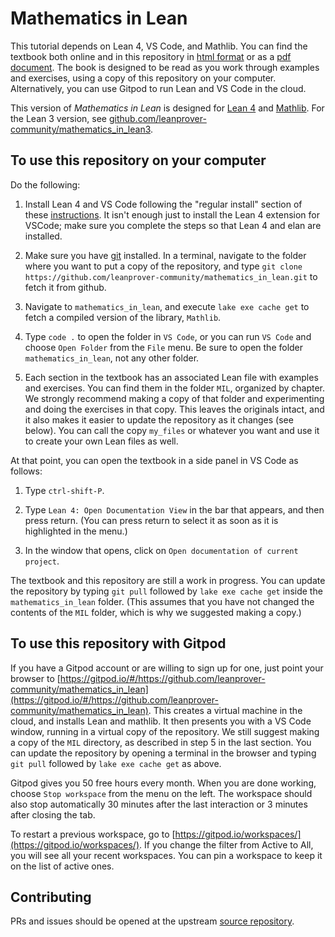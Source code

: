 # Mathematics in Lean

This tutorial depends on Lean 4, VS Code, and Mathlib.
You can find the textbook both online and in this repository
in
[html format](https://leanprover-community.github.io/mathematics_in_lean/)
or as a
[pdf document](https://leanprover-community.github.io/mathematics_in_lean/mathematics_in_lean.pdf).
The book is designed to be read as you
work through examples and exercises,
using a copy of this repository on your computer.
Alternatively, you can use Gitpod to run Lean and VS Code in the cloud.

This version of *Mathematics in Lean* is designed for [Lean 4](https://leanprover.github.io/) and
[Mathlib](https://github.com/leanprover-community/mathlib4).
For the Lean 3 version, see [github.com/leanprover-community/mathematics_in_lean3](github.com/leanprover-community/mathematics_in_lean3).


## To use this repository on your computer

Do the following:

1. Install Lean 4 and VS Code following the
   "regular install" section of these [instructions](https://leanprover-community.github.io/get_started.html#regular-install).
   It isn't enough just to install the Lean 4 extension for VSCode; make sure you complete the steps so that Lean 4 and elan are installed.

2. Make sure you have [git](https://git-scm.com/) installed.
   In a terminal, navigate to the folder where you want to put a copy of the
   repository, and type `git clone https://github.com/leanprover-community/mathematics_in_lean.git`
   to fetch it from github.

3. Navigate to `mathematics_in_lean`, and execute `lake exe cache get` to fetch a compiled
   version of the library, `Mathlib`.

4. Type `code .` to open the folder in `VS Code`, or you can run `VS Code` and
   choose `Open Folder` from the `File` menu. Be sure to open the folder `mathematics_in_lean`,
   not any other folder.

5. Each section in the textbook has an associated Lean file with examples and exercises.
   You can find them in the folder `MIL`, organized by chapter.
   We strongly recommend making a copy of that folder and experimenting and doing the
   exercises in that copy.
   This leaves the originals intact, and it also makes it easier to update the repository as it changes (see below).
   You can call the copy `my_files` or whatever you want and use it to create
   your own Lean files as well.

At that point, you can open the textbook in a side panel in VS Code as follows:

1. Type `ctrl-shift-P`.

2. Type `Lean 4: Open Documentation View` in the bar that appears, and then
  press return. (You can press return to select it as soon as it is highlighted
  in the menu.)

3. In the window that opens, click on `Open documentation of current project`.

The textbook and this repository are still a work in progress.
You can update the repository by typing `git pull`
followed by `lake exe cache get` inside the `mathematics_in_lean` folder.
(This assumes that you have not changed the contents of the `MIL` folder,
which is why we suggested making a copy.)


## To use this repository with Gitpod

If you have a Gitpod account or are willing to sign up for one,
just point your browser to [https://gitpod.io/#/https://github.com/leanprover-community/mathematics_in_lean](https://gitpod.io/#/https://github.com/leanprover-community/mathematics_in_lean).
This creates a virtual machine in the cloud,
and installs Lean and mathlib.
It then presents you with a VS Code window, running in a virtual
copy of the repository.
We still suggest making a copy of the `MIL` directory, as described
in step 5 in the last section.
You can update the repository by opening a terminal in the browser
and typing `git pull` followed by `lake exe cache get` as above.

Gitpod gives you 50 free hours every month.
When you are done working, choose `Stop workspace` from the menu on the left.
The workspace should also stop automatically
30 minutes after the last interaction or 3 minutes after closing the tab.

To restart a previous workspace, go to [https://gitpod.io/workspaces/](https://gitpod.io/workspaces/).
If you change the filter from Active to All, you will see all your recent workspaces. You can pin a workspace to keep it on the list of active ones.

## Contributing

PRs and issues should be opened at the upstream
[source repository](https://github.com/avigad/mathematics_in_lean_source).
